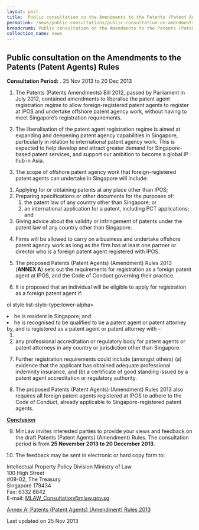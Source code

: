 ```yaml
---
layout: post
title:  Public consultation on the Amendments to the Patents (Patent Agents) Rules
permalink: /news/public-consultations/public-consultation-on-amendments-to-patent-agent-rules/
breadcrumb: Public consultation on the Amendments to the Patents (Patent Agents) Rules 
collection_name: news
---
```


Public consultation on the Amendments to the Patents (Patent Agents) Rules
---

**Consultation Period:** . 
25 Nov 2013 to 20 Dec 2013

1. The Patents (Patents Amendments) Bill 2012, passed by Parliament in July 2012, contained amendments to liberalise the patent agent registration regime to allow foreign-registered patent agents to register at IPOS and undertake offshore patent agency work, without having to meet Singapore’s registration requirements. 

2. The liberalisation of the patent agent registration regime is aimed at expanding and deepening patent agency capabilities in Singapore, particularly in relation to international patent agency work.  This is expected to help develop and attract greater demand for Singapore-based patent services, and support our ambition to become a global IP hub in Asia.

3. The scope of offshore patent agency work that foreign-registered patent agents can undertake in Singapore will include:

<ol style:list-style-type:lower-alpha>
  <li>Applying for or obtaining patents at any place other than IPOS;</li>
  <li>Preparing specifications or other documents for the purposes of:
  <ol style:list-style-type:lower-roman>
    <li>the patent law of any country other than Singapore; or</li>
    <li>an international application for a patent, including PCT applications; and</li>
   </ol>
  </li>
  <li>Giving advice about the validity or infringement of patents under the patent law of any country other than Singapore.  </li>
</ol>

4. Firms will be allowed to carry on a business and undertake offshore patent agency work as long as the firm has at least one partner or director who is a foreign patent agent registered with IPOS. 

5. The proposed Patents (Patent Agents) (Amendment) Rules 2013 (**ANNEX A**) sets out the requirements for registration as a foreign patent agent at IPOS, and the Code of Conduct governing their practice.

6. It is proposed that an individual will be eligible to apply for registration as a foreign patent agent if:

ol style:list-style-type:lower-alpha>
  <li>he is resident in Singapore; and</li>
  <li>he is recognised to be qualified to be a patent agent or patent attorney by, and is registered as a patent agent or patent attorney with – 
  <ol style:list-style-type:lower-roman>
    <li><any foreign or international patent office; or/li>
    <li>any professional accreditation or regulatory body for patent agents or patent attorneys in any country or jurisdiction other than Singapore.</li>
   </ol>
</ol>
  
7. Further registration requirements could include (amongst others) (a) evidence that the applicant has obtained adequate professional indemnity insurance, and (b) a certificate of good standing issued by a patent agent accreditation or regulatory authority.

8. The proposed Patents (Patent Agents) (Amendment) Rules 2013 also requires all foreign patent agents registered at IPOS to adhere to the Code of Conduct, already applicable to Singapore-registered patent agents.

<b><u>Conclusion</u></b>

9. MinLaw invites interested parties to provide your views and feedback on the draft Patents (Patent Agents) (Amendment) Rules.  The consultation period is from **25 November 2013 to 20 December 2013**.

10. The feedback may be sent in electronic or hard copy form to:

<p class="address-centered">
Intellectual Property Policy Division
Ministry of Law<br>
100 High Street<br>
#08-02, The Treasury<br>
Singapore 179434<br>
Fax: 6332 8842<br>
E-mail: <a href="mailto:MLAW_Consultation@mlaw.gov.sg">MLAW_Consultation@mlaw.gov.sg</a>
</p>

[Annex A: Patents (Patent Agents) (Amendment) Rules 2013](#)

<p class="right-side-updated">Last updated on 25 Nov 2013<p>
